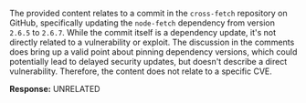 The provided content relates to a commit in the `cross-fetch` repository on GitHub, specifically updating the `node-fetch` dependency from version `2.6.5` to `2.6.7`. While the commit itself is a dependency update, it's not directly related to a vulnerability or exploit. The discussion in the comments does bring up a valid point about pinning dependency versions, which could potentially lead to delayed security updates, but doesn't describe a direct vulnerability. Therefore, the content does not relate to a specific CVE.

**Response:** UNRELATED